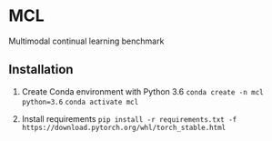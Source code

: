 # MCL
Multimodal continual learning benchmark

## Installation

1. Create Conda environment with Python 3.6
`conda create -n mcl python=3.6`
`conda activate mcl`

2. Install requirements
`pip install -r requirements.txt -f https://download.pytorch.org/whl/torch_stable.html`
